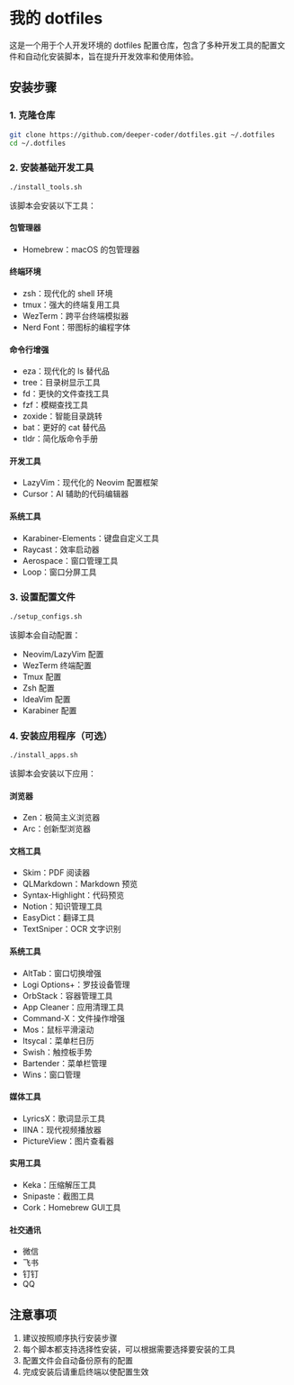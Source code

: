 # 我的 dotfiles

这是一个用于个人开发环境的 dotfiles 配置仓库，包含了多种开发工具的配置文件和自动化安装脚本，旨在提升开发效率和使用体验。

## 安装步骤

### 1. 克隆仓库
```bash
git clone https://github.com/deeper-coder/dotfiles.git ~/.dotfiles
cd ~/.dotfiles
```

### 2. 安装基础开发工具
```bash
./install_tools.sh
```

该脚本会安装以下工具：

#### 包管理器
- Homebrew：macOS 的包管理器

#### 终端环境
- zsh：现代化的 shell 环境
- tmux：强大的终端复用工具
- WezTerm：跨平台终端模拟器
- Nerd Font：带图标的编程字体

#### 命令行增强
- eza：现代化的 ls 替代品
- tree：目录树显示工具
- fd：更快的文件查找工具
- fzf：模糊查找工具
- zoxide：智能目录跳转
- bat：更好的 cat 替代品
- tldr：简化版命令手册

#### 开发工具
- LazyVim：现代化的 Neovim 配置框架
- Cursor：AI 辅助的代码编辑器

#### 系统工具
- Karabiner-Elements：键盘自定义工具
- Raycast：效率启动器
- Aerospace：窗口管理工具
- Loop：窗口分屏工具

### 3. 设置配置文件
```bash
./setup_configs.sh
```

该脚本会自动配置：
- Neovim/LazyVim 配置
- WezTerm 终端配置
- Tmux 配置
- Zsh 配置
- IdeaVim 配置
- Karabiner 配置

### 4. 安装应用程序（可选）
```bash
./install_apps.sh
```

该脚本会安装以下应用：

#### 浏览器
- Zen：极简主义浏览器
- Arc：创新型浏览器

#### 文档工具
- Skim：PDF 阅读器
- QLMarkdown：Markdown 预览
- Syntax-Highlight：代码预览
- Notion：知识管理工具
- EasyDict：翻译工具
- TextSniper：OCR 文字识别

#### 系统工具
- AltTab：窗口切换增强
- Logi Options+：罗技设备管理
- OrbStack：容器管理工具
- App Cleaner：应用清理工具
- Command-X：文件操作增强
- Mos：鼠标平滑滚动
- Itsycal：菜单栏日历
- Swish：触控板手势
- Bartender：菜单栏管理
- Wins：窗口管理

#### 媒体工具
- LyricsX：歌词显示工具
- IINA：现代视频播放器
- PictureView：图片查看器

#### 实用工具
- Keka：压缩解压工具
- Snipaste：截图工具
- Cork：Homebrew GUI工具

#### 社交通讯
- 微信
- 飞书
- 钉钉
- QQ

## 注意事项

1. 建议按照顺序执行安装步骤
2. 每个脚本都支持选择性安装，可以根据需要选择要安装的工具
3. 配置文件会自动备份原有的配置
4. 完成安装后请重启终端以使配置生效
